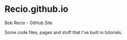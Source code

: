 # Recio.github.io
Bob Recio - GitHub Site

Some code files, pages and stuff that I've built in tutorials.
